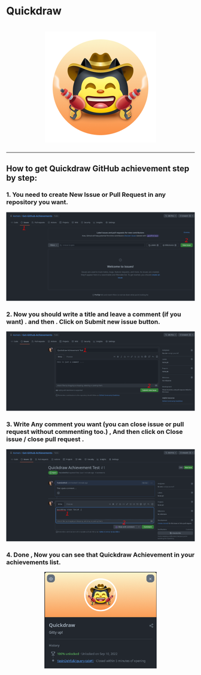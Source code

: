 # Quickdraw

<div align="center">
  <h1>
    <img width="296" src="../badges/Quickdraw.png" alt="QuickDraw-Pin">
  </h1>
</div>

<hr>

## How to get Quickdraw GitHub achievement step by step:

### 1. You need to create New Issue or Pull Request in any repository you want.

<div align="center">
<img width="700" src="../img/quickdraw/quickdraw-step1.png" alt="quickdraw-step1.png">
</div>

### 2. Now you should write a title and leave a comment (if you want) . and then . Click on Submit new issue button.

<div align="center">
<img width="700" src="../img/quickdraw/quickdraw-step2.png" alt="quickdraw-step2.png">
</div>

### 3. Write Any comment you want (you can close issue or pull request without commenting too.) , And then click on Close issue / close pull request . 

<div align="center">
<img width="700" src="../img/quickdraw/quickdraw-step3.png" alt="quickdraw-step3.png">
</div>

### 4. Done , Now you can see that Quickdraw Achievement in your achievements list.

<div align="center">
<img width="300" src="../img/quickdraw/quickdraw-step4.png" alt="quickdraw-step4.png">
</div>
